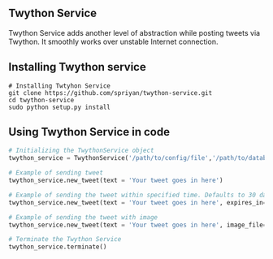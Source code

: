 Twython Service
---------------
Twython Service adds another level of abstraction while posting tweets via Twython.
It smoothly works over unstable Internet connection.  

## Installing Twython service
`````shell
# Installing Twtyhon Service
git clone https://github.com/spriyan/twython-service.git
cd twython-service
sudo python setup.py install
`````

## Using Twython Service in code

`````python
# Initializing the TwythonService object
twython_service = TwythonService('/path/to/config/file','/path/to/database/file')

# Example of sending tweet
twython_service.new_tweet(text = 'Your tweet goes in here')

# Example of sending the tweet within specified time. Defaults to 30 days.
twython_service.new_tweet(text = 'Your tweet goes in here', expires_in=300)

# Example of sending the tweet with image 
twython_service.new_tweet(text = 'Your tweet goes in here', image_file='/path/to/image/file')

# Terminate the Twython Service 
twython_service.terminate()
`````